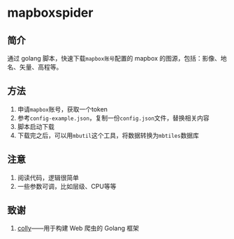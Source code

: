 # mapboxspider

## 简介

通过 golang 脚本，快速下载`mapbox账号`配置的 mapbox 的图源，包括：影像、地名、矢量、高程等。

## 方法

1. 申请`mapbox`账号，获取一个token
2. 参考`config-example.json`，复制一份`config.json`文件，替换相关内容
3. 脚本启动下载
4. 下载完之后，可以用`mbutil`这个工具，将数据转换为`mbtiles`数据库

## 注意
1. 阅读代码，逻辑很简单
2. 一些参数可调，比如层级、CPU等等

## 致谢

1. [colly](http://go-colly.org/)——用于构建 Web 爬虫的 Golang 框架

